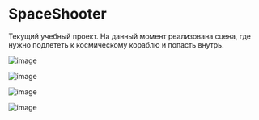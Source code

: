# SpaceShooter
Текущий учебный проект. 
На данный момент реализована сцена, где нужно подлететь к космическому кораблю и попасть внутрь. 


![image](https://github.com/kostegs/SpaceShooter/assets/23431429/3bccd6c4-8596-4634-96e0-cdc77f9fa4dd)

![image](https://github.com/kostegs/SpaceShooter/assets/23431429/8c12f893-cffe-48c9-904d-ecf94dc258e1)

![image](https://github.com/kostegs/SpaceShooter/assets/23431429/8d0f8d6b-1a8e-455c-a54f-867fa256a7dd)

![image](https://github.com/kostegs/SpaceShooter/assets/23431429/1ae6a7b9-ecd3-4933-b365-e9139f98df43)
